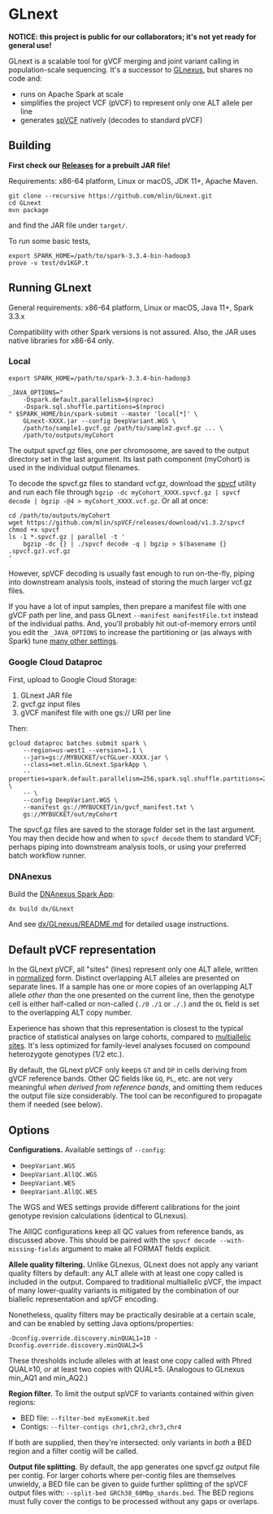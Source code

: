 # GLnext

**NOTICE: this project is public for our collaborators; it's not yet ready for general use!**

GLnext is a scalable tool for gVCF merging and joint variant calling in population-scale sequencing. It's a successor to [GLnexus](https://github.com/dnanexus-rnd/GLnexus), but shares no code and:

* runs on Apache Spark at scale
* simplifies the project VCF (pVCF) to represent only one ALT allele per line
* generates [spVCF](https://github.com/mlin/spVCF) natively (decodes to standard pVCF)

## Building

**First check our [Releases](https://github.com/mlin/GLnext/releases) for a prebuilt JAR file!**

Requirements: x86-64 platform, Linux or macOS, JDK 11+, Apache Maven.

```
git clone --recursive https://github.com/mlin/GLnext.git
cd GLnext
mvn package
```

and find the JAR file under `target/`.

To run some basic tests,

```
export SPARK_HOME=/path/to/spark-3.3.4-bin-hadoop3
prove -v test/dv1KGP.t
```

## Running GLnext

General requirements: x86-64 platform, Linux or macOS, Java 11+, Spark 3.3.x

Compatibility with other Spark versions is not assured. Also, the JAR uses native libraries for x86-64 only.

### Local

```
export SPARK_HOME=/path/to/spark-3.3.4-bin-hadoop3

_JAVA_OPTIONS="
    -Dspark.default.parallelism=$(nproc)
    -Dspark.sql.shuffle.partitions=$(nproc)
" $SPARK_HOME/bin/spark-submit --master 'local[*]' \
    GLnext-XXXX.jar --config DeepVariant.WGS \
    /path/to/sample1.gvcf.gz /path/to/sample2.gvcf.gz ... \
    /path/to/outputs/myCohort
```

The output spvcf.gz files, one per chromosome, are saved to the output directory set in the last argument. Its last path component (myCohort) is used in the individual output filenames.

To decode the spvcf.gz files to standard vcf.gz, download the [spvcf](https://github.com/mlin/spVCF) utility and run each file through `bgzip -dc myCohort_XXXX.spvcf.gz | spvcf decode | bgzip -@4 > myCohort_XXXX.vcf.gz`. Or all at once:

```
cd /path/to/outputs/myCohort
wget https://github.com/mlin/spVCF/releases/download/v1.3.2/spvcf
chmod +x spvcf
ls -1 *.spvcf.gz | parallel -t '
    bgzip -dc {} | ./spvcf decode -q | bgzip > $(basename {} .spvcf.gz).vcf.gz
'
```

However, spVCF decoding is usually fast enough to run on-the-fly, piping into downstream analysis tools, instead of storing the much larger vcf.gz files.

If you have a lot of input samples, then prepare a manifest file with one gVCF path per line, and pass GLnext `--manifest manifestFile.txt` instead of the individual paths. And, you'll probably hit out-of-memory errors until you edit the `_JAVA_OPTIONS` to increase the partitioning or (as always with Spark) tune [many other settings](https://spark.apache.org/docs/3.3.4/configuration.html#memory-management).

### Google Cloud Dataproc

First, upload to Google Cloud Storage:

1. GLnext JAR file
1. gvcf.gz input files
1. gVCF manifest file with one gs:// URI per line

Then:

```
gcloud dataproc batches submit spark \
    --region=us-west1 --version=1.1 \
    --jars=gs://MYBUCKET/vcfGLuer-XXXX.jar \
    --class=net.mlin.GLnext.SparkApp \
    --properties=spark.default.parallelism=256,spark.sql.shuffle.partitions=256,spark.reducer.fetchMigratedShuffle.enabled=true \
    -- \
    --config DeepVariant.WGS \
    --manifest gs://MYBUCKET/in/gvcf_manifest.txt \
    gs://MYBUCKET/out/myCohort
```

The spvcf.gz files are saved to the storage folder set in the last argument. You may then decide how and when to `spvcf decode` them to standard VCF; perhaps piping into downstream analysis tools, or using your preferred batch workflow runner.

### DNAnexus

Build the [DNAnexus Spark App](https://documentation.dnanexus.com/developer/apps/developing-spark-apps):

```
dx build dx/GLnext
```

And see [dx/GLnexus/README.md](dx/GLnexus/README.md) for detailed usage instructions.

## Default pVCF representation

In the GLnext pVCF, all "sites" (lines) represent only one ALT allele, written in [normalized](https://genome.sph.umich.edu/wiki/Variant_Normalization) form. Distinct overlapping ALT alleles are presented on separate lines. If a sample has one or more copies of an overlapping ALT allele *other than* the one presented on the current line, then the genotype cell is either half-called or non-called (`./0` `./1` or `./.`) and the `OL` field is set to the overlapping ALT copy number.

Experience has shown that this representation is closest to the typical practice of statistical analyses on large cohorts, compared to [multiallelic sites](https://github.com/dnanexus-rnd/GLnexus/wiki/Reading-GLnexus-pVCFs). It's less optimized for family-level analyses focused on compound heterozygote genotypes (1/2 etc.).

By default, the GLnext pVCF only keeps `GT` and `DP` in cells deriving from gVCF reference bands. Other QC fields like `GQ`, `PL`, etc. are not very meaningful *when derived from reference bands*, and omitting them reduces the output file size considerably. The tool can be reconfigured to propagate them if needed (see below).

## Options

**Configurations.** Available settings of `--config`:

* `DeepVariant.WGS`
* `DeepVariant.AllQC.WGS`
* `DeepVariant.WES`
* `DeepVariant.AllQC.WES`

The WGS and WES settings provide different calibrations for the joint genotype revision calculations (identical to GLnexus).

The AllQC configurations keep all QC values from reference bands, as discussed above. This should be paired with the `spvcf decode --with-missing-fields` argument to make all FORMAT fields explicit.

**Allele quality filtering.** Unlike GLnexus, GLnext does not apply any variant quality filters by default: any ALT allele with at least one copy called is included in the output. Compared to traditional multiallelic pVCF, the impact of many lower-quality variants is mitigated by the combination of our biallelic representation and spVCF encoding. 

Nonetheless, quality filters may be practically desirable at a certain scale, and can be enabled by setting Java options/properties:

```
-Dconfig.override.discovery.minQUAL1=10 -Dconfig.override.discovery.minQUAL2=5
```

These thresholds include alleles with at least one copy called with Phred QUAL≥10, *or* at least two copies with QUAL≥5. (Analogous to GLnexus min_AQ1 and min_AQ2.)

**Region filter.** To limit the output spVCF to variants contained within given regions:

* BED file: `--filter-bed myExomeKit.bed`
* Contigs: `--filter-contigs chr1,chr2,chr3,chr4`

If both are supplied, then they're intersected: only variants in *both* a BED region and a filter contig will be called.

**Output file splitting.** By default, the app generates one spvcf.gz output file per contig. For larger cohorts where per-contig files are themselves unwieldy, a BED file can be given to guide further splitting of the spVCF output files with: `--split-bed GRCh38_60Mbp_shards.bed`. The BED regions must fully cover the contigs to be processed without any gaps or overlaps.

